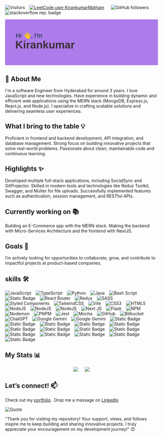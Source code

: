 ![Visitors](https://api.visitorbadge.io/api/visitors?path=https%3A%2F%2Fgithub.com%2Fkirankumar-Matham96%2Fkirankumar-Matham96%2Fblob%2Fmain%2FREADME.md&countColor=%23263759)
&ensp;
[![LeetCode user KirankumarMatham](https://img.shields.io/badge/dynamic/json?style=for-the-badge&labelColor=black&color=%23ffa116&label=Solved&query=solvedOverTotal&url=https%3A%2F%2Fleetcode-badge.vercel.app%2Fapi%2Fusers%2FKirankumarMatham&logo=leetcode&logoColor=yellow)](https://leetcode.com/KirankumarMatham/)
&emsp;
![GitHub followers](https://img.shields.io/github/followers/Kirankumar-Matham96?style=for-the-badge)
&emsp;<!-- stackoverflow -->
![stackoverflow rep. badge](https://stackoverflow-badge.herokuapp.com/stackoverflow?username=23980767&period=year&mini=true)

<img src="./header.png" />

## 👋 About Me

<!-- - Bio -->
I'm a software Engineer from Hyderabad for around 3 years. I love JavaScript and new technologies. Have experience in building dynamic and efficient web applications using the MERN stack (MongoDB, Express.js, React.js, and Node.js). I specialize in crafting scalable solutions and delivering seamless user experiences.

## What I bring to the table 💡
Proficient in frontend and backend development, API integration, and database management.
Strong focus on building innovative projects that solve real-world problems.
Passionate about clean, maintainable code and continuous learning.

## Highlights ✨
Developed multiple full-stack applications, including SocialSync and GitProjector.
Skilled in modern tools and technologies like Redux Toolkit, Swagger, and Multer for file uploads.
Successfully implemented features such as authentication, session management, and RESTful APIs.

## Currently working on 📚
<!-- Building a Project Management App to showcase my ability to create intuitive user interfaces and robust backend systems.-->
Building an E-Commerce app with the MERN stack. Making the backend with Micro-Services Architecture and the frontend with NextJS.

## Goals 🌟
I’m actively looking for opportunities to collaborate, grow, and contribute to impactful projects at product-based companies.



<!-- Made with [OSS Insight](https://ossinsight.io/) -->
<!--
![React](https://img.shields.io/badge/react-%2320232a.svg?style=for-the-badge&logo=react&logoColor=%2361DAFB)
-->

<!-- - skills -->
## skills 🛠️
  ![JavaScript](https://img.shields.io/badge/javascript-%23323330.svg?style=for-the-badge&logo=javascript&logoColor=%23F7DF1E)
  &ensp;
  ![TypeScript](https://img.shields.io/badge/typescript-%23007ACC.svg?style=for-the-badge&logo=typescript&logoColor=white)
  &ensp;
  ![Python](https://img.shields.io/badge/python-3670A0?style=for-the-badge&logo=python&logoColor=ffdd54)
  &ensp;
  ![Java](https://img.shields.io/badge/java-%23ED8B00.svg?style=for-the-badge&logo=openjdk&logoColor=white)
  &ensp;
  ![Bash Script](https://img.shields.io/badge/bash_script-%23121011.svg?style=for-the-badge&logo=gnu-bash&logoColor=white)
  &ensp;
  ![Static Badge](https://img.shields.io/badge/React-%2361DAFB?style=for-the-badge&logo=react&logoColor=black)
  &ensp;
  ![React Router](https://img.shields.io/badge/React_Router-CA4245?style=for-the-badge&logo=react-router&logoColor=white)
  &ensp;
  ![Redux](https://img.shields.io/badge/redux-%23593d88.svg?style=for-the-badge&logo=redux&logoColor=white)
  &ensp;
  ![SASS](https://img.shields.io/badge/SASS-hotpink.svg?style=for-the-badge&logo=SASS&logoColor=white)
  &ensp;
  ![Styled Components](https://img.shields.io/badge/styled--components-DB7093?style=for-the-badge&logo=styled-components&logoColor=white)
  &ensp;
  ![TailwindCSS](https://img.shields.io/badge/tailwindcss-%2338B2AC.svg?style=for-the-badge&logo=tailwind-css&logoColor=white)
  &ensp;
  ![Vite](https://img.shields.io/badge/vite-%23646CFF.svg?style=for-the-badge&logo=vite&logoColor=white)
  &ensp;
  ![CSS3](https://img.shields.io/badge/css3-%231572B6.svg?style=for-the-badge&logo=css3&logoColor=white)
  &ensp;
  ![HTML5](https://img.shields.io/badge/html5-%23E34F26.svg?style=for-the-badge&logo=html5&logoColor=white)
  &ensp;
  ![NodeJS](https://img.shields.io/badge/node.js-6DA55F?style=for-the-badge&logo=node.js&logoColor=white)
  &ensp;
  ![NodeJS](https://img.shields.io/badge/express.js-%23323330?style=for-the-badge&logo=express&logoColor=green)
  &ensp;
  ![NodeJS](https://img.shields.io/badge/MongoDB-1d1d1d?style=for-the-badge&logo=mongodb&logoColor=green)
  &ensp;
  ![Next JS](https://img.shields.io/badge/Next-black?style=for-the-badge&logo=next.js&logoColor=white)
  &ensp;
  ![Flask](https://img.shields.io/badge/flask-%23000.svg?style=for-the-badge&logo=flask&logoColor=white)
  &ensp;
  ![NPM](https://img.shields.io/badge/NPM-%23CB3837.svg?style=for-the-badge&logo=npm&logoColor=white)
  &ensp;
  ![Nodemon](https://img.shields.io/badge/NODEMON-%23323330.svg?style=for-the-badge&logo=nodemon&logoColor=%BBDEAD)
  &ensp;
  ![PNPM](https://img.shields.io/badge/pnpm-%234a4a4a.svg?style=for-the-badge&logo=pnpm&logoColor=f69220)
  &ensp;
  ![Jest](https://img.shields.io/badge/-jest-%23C21325?style=for-the-badge&logo=jest&logoColor=white)
  &ensp;
  ![Mocha](https://img.shields.io/badge/-mocha-%238D6748?style=for-the-badge&logo=mocha&logoColor=white)
  &ensp;
  ![GitHub](https://img.shields.io/badge/github-%23121011.svg?style=for-the-badge&logo=github&logoColor=white)
  &ensp;
  ![Bitbucket](https://img.shields.io/badge/bitbucket-%230047B3.svg?style=for-the-badge&logo=bitbucket&logoColor=white)
  &ensp;
  ![ChatGPT](https://img.shields.io/badge/chatGPT-74aa9c?style=for-the-badge&logo=openai&logoColor=white)
  &ensp;
  ![Google Gemini](https://img.shields.io/badge/google%20gemini-8E75B2?style=for-the-badge&logo=google%20gemini&logoColor=white)
  &ensp;
  ![Google Gemini](https://img.shields.io/badge/mysql-4479A1?style=for-the-badge&logo=mysql&logoColor=white)
  &ensp;
  ![Static Badge](https://img.shields.io/badge/Postgresql-%234169E1?style=for-the-badge&logo=postgresql&logoColor=white)
  &ensp;
  ![Static Badge](https://img.shields.io/badge/SQLite-%23003B57?style=for-the-badge&logo=sqlite&logoColor=white)
  &ensp;
  ![Static Badge](https://img.shields.io/badge/C--Language-%23A8B9CC?style=for-the-badge&logo=C&logoColor=white)
  &ensp;
  ![Static Badge](https://img.shields.io/badge/Firebase-%23DD2C00?style=for-the-badge&logo=Firebase&logoColor=white)
  &ensp;
  ![Static Badge](https://img.shields.io/badge/Figma-%23F24E1E?style=for-the-badge&logo=Figma&logoColor=white)
  &ensp;
  ![Static Badge](https://img.shields.io/badge/Bootstrap-%237952B3?style=for-the-badge&logo=Bootstrap&logoColor=white)
  &ensp;
  ![Static Badge](https://img.shields.io/badge/React_Bootstrap-%2341E0FD?style=for-the-badge&logo=React%20Bootstrap&logoColor=white)
  &ensp;
  ![Static Badge](https://img.shields.io/badge/.env-%23ECD53F?style=for-the-badge&logo=.env&logoColor=white)
  &ensp;
  ![Static Badge](https://img.shields.io/badge/JWT-%23000000?style=for-the-badge&logo=json%20web%20tokens&logoColor=white)
  &ensp;
  ![Static Badge](https://img.shields.io/badge/json-%23000000?style=for-the-badge&logo=json&logoColor=white)
  &ensp;
  ![Static Badge](https://img.shields.io/badge/docker-%232496ED?style=for-the-badge&logo=docker&logoColor=white)
  &ensp;
  ![Static Badge](https://img.shields.io/badge/jira-%230052CC?style=for-the-badge&logo=jira)
  &ensp;
  ![Static Badge](https://img.shields.io/badge/postman-%23FF6C37?style=for-the-badge&logo=postman&logoColor=white)
  &ensp;
  ![Static Badge](https://img.shields.io/badge/linux-%23FCC624?style=for-the-badge&logo=linux&logoColor=black)


## My Stats 📊
<!--
![Top Langs](https://github-readme-stats.vercel.app/api/top-langs/?username=Kirankumar-Matham96&layout=compact)
&emsp;
![Kiran's GitHub stats](https://github-readme-stats.vercel.app/api?username=Kirankumar-Matham96&show_icons=true&theme=transparent)

![GitHub Stats](https://github-readme-stats.vercel.app/api/top-langs/?username=Kirankumar-Matham96&theme=tokyonight&show_icons=true&hide_border=true&layout=compact)
  <img src="https://github-readme-stats.vercel.app/api/top-langs/?username=Kirankumar-Matham96&theme=tokyonight&show_icons=true&hide_border=true&layout=compact" />
    <img src="https://github-readme-stats.vercel.app/api?username=Kirankumar-Matham96&show_icons=true&theme=transparent" />
-->

<div align="center">
    <img src="https://github-readme-stats.vercel.app/api?username=Kirankumar-Matham96&show_icons=true" />
&emsp;
    <img src="https://github-readme-stats.vercel.app/api/top-langs/?username=Kirankumar-Matham96&layout=compact" />
<!--
### Check this later
<a href="https://next.ossinsight.io/widgets/official/compose-user-dashboard-stats?user_id=80587039" target="_blank" style="display: block" align="center">
  <picture>
    <source media="(prefers-color-scheme: dark)" srcset="https://next.ossinsight.io/widgets/official/compose-user-dashboard-stats/thumbnail.png?user_id=80587039&image_size=auto&color_scheme=dark" width="771" height="auto">
    <img alt="Dashboard stats of @kirankumar-Matham96" src="https://next.ossinsight.io/widgets/official/compose-user-dashboard-stats/thumbnail.png?user_id=80587039&image_size=auto&color_scheme=light" width="771" height="auto">
  </picture>
</a>
-->
</div>

<!-- - Social -->
## Let’s connect! 📫

Check out my [portfolio](https://myportfolio-omega-jet.vercel.app/).&ensp;Drop me a message on [LinkedIn](www.linkedin.com/in/kirankumar-matham)

![Quote](https://github-readme-quotes-bay.vercel.app/quote)


<!--
####  Thank you for visiting my profile!
-->
"Thank you for visiting my repository! Your support, views, and follows inspire me to keep building and sharing innovative projects. I truly appreciate your encouragement on my development journey!" 😊

<!--
[![Stargazers repo roster for @Kirankumar-Matham96/Kirankumar-Matham96](https://reporoster.com/stars/Kirankumar-Matham96/Kirankumar-Matham96)](https://github.com/Kirankumar-Matham96/Kirankumar-Matham96/stargazers)
[![Forkers repo roster for @Kirankumar-Matham96/Kirankumar-Matham96](https://reporoster.com/forks/Kirankumar-Matham96/Kirankumar-Matham96)](https://github.com/Kirankumar-Matham96/Kirankumar-Matham96/network/members)
-->

<!--
**kirankumar-Matham96/kirankumar-Matham96** is a ✨ _special_ ✨ repository because its `README.md` (this file) appears on your GitHub profile.

Here are some ideas to get you started:

-->
